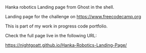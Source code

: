 Hanka robotics Landing page from Ghost in the shell.

Landing page for the challenge on https://www.freecodecamp.org

This is part of my work in progress code portfolio.

Check the full page live in the following URL:

https://nightgoatt.github.io/Hanka-Robotics-Landing-Page/


